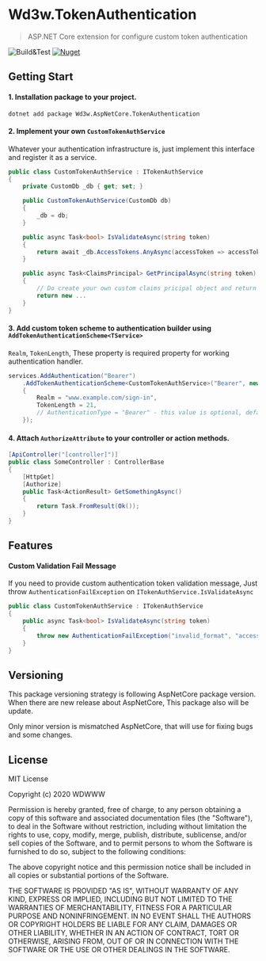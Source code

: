 # Wd3w.TokenAuthentication
> ASP.NET Core extension for configure custom token authentication

![Build&Test](https://github.com/WDWWW/aspnetcore-token-authentication/workflows/Build&Test/badge.svg?branch=master)
[![Nuget](https://img.shields.io/nuget/v/Wd3w.AspNetCore.TokenAuthentication)](https://www.nuget.org/packages/Wd3w.AspNetCore.TokenAuthentication/)

## Getting Start 

#### 1. Installation package to your project.

```
dotnet add package Wd3w.AspNetCore.TokenAuthentication
```

#### 2. Implement your own `CustomTokenAuthService` 

Whatever your authentication infrastructure is,  just implement this interface and register it as a service.

```csharp
public class CustomTokenAuthService : ITokenAuthService
{
    private CustomDb _db { get; set; }

    public CustomTokenAuthService(CustomDb db)
    {
        _db = db;
    }

    public async Task<bool> IsValidateAsync(string token)
    {
        return await _db.AccessTokens.AnyAsync(accessToken => accessToken.Key == token);
    }

    public async Task<ClaimsPrincipal> GetPrincipalAsync(string token)
    {
        // Do create your own custom claims pricipal object and return them;
        return new ...
    }
}
```

#### 3. Add custom token scheme to authentication builder using `AddTokenAuthenticationScheme<TService>` 

`Realm`, `TokenLength`, These property is required property for working authentication handler. 

```csharp
services.AddAuthentication("Bearer")
    .AddTokenAuthenticationScheme<CustomTokenAuthService>("Bearer", new TokenAuthenticationConfiguration
    {
        Realm = "www.example.com/sign-in",
        TokenLength = 21,
        // AuthenticationType = "Bearer" - this value is optional, default is from scheme parameter value.
    });
```

#### 4. Attach `AuthorizeAttribute` to your controller or action methods.

```c#
[ApiController("[controller]")]
public class SomeController : ControllerBase
{
    [HttpGet]
    [Authorize]
    public Task<ActionResult> GetSomethingAsync()
    {
        return Task.FromResult(Ok());
    }
}
```

## Features

#### Custom Validation Fail Message 

If you need to provide custom authentication token validation message, Just throw `AuthenticationFailException` on `ITokenAuthService.IsValidateAsync`

```c#
public class CustomTokenAuthService : ITokenAuthService
{
    public async Task<bool> IsValidateAsync(string token)
    {
        throw new AuthenticationFailException("invalid_format", "access token couldn't have any special characters.");
    }
}
```

## Versioning

This package versioning strategy is following AspNetCore package version. When there are new release about AspNetCore, This package also will be update.

Only minor version is mismatched AspNetCore, that will use for fixing bugs and some changes.

## License

MIT License

Copyright (c) 2020 WDWWW

Permission is hereby granted, free of charge, to any person obtaining a copy
of this software and associated documentation files (the "Software"), to deal
in the Software without restriction, including without limitation the rights
to use, copy, modify, merge, publish, distribute, sublicense, and/or sell
copies of the Software, and to permit persons to whom the Software is
furnished to do so, subject to the following conditions:

The above copyright notice and this permission notice shall be included in all
copies or substantial portions of the Software.

THE SOFTWARE IS PROVIDED "AS IS", WITHOUT WARRANTY OF ANY KIND, EXPRESS OR
IMPLIED, INCLUDING BUT NOT LIMITED TO THE WARRANTIES OF MERCHANTABILITY,
FITNESS FOR A PARTICULAR PURPOSE AND NONINFRINGEMENT. IN NO EVENT SHALL THE
AUTHORS OR COPYRIGHT HOLDERS BE LIABLE FOR ANY CLAIM, DAMAGES OR OTHER
LIABILITY, WHETHER IN AN ACTION OF CONTRACT, TORT OR OTHERWISE, ARISING FROM,
OUT OF OR IN CONNECTION WITH THE SOFTWARE OR THE USE OR OTHER DEALINGS IN THE
SOFTWARE.
